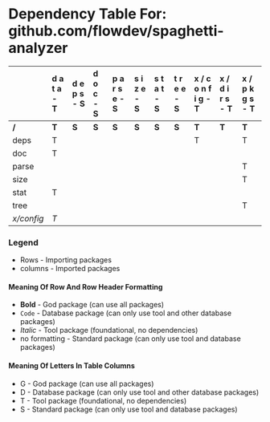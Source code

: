 # Dependency Table For: github.com/flowdev/spaghetti-analyzer

| | d a t a - T | d e p s - S | d o c - S | p a r s e - S | s i z e - S | s t a t - S | t r e e - S | x / c o n f i g - T | x / d i r s - T | x / p k g s - T |
| :- | :- | :- | :- | :- | :- | :- | :- | :- | :- | :- |
| **/** | **T** | **S** | **S** | **S** | **S** | **S** | **S** | **T** | **T** | **T** |
| deps | T | | | | | | | T | | T |
| doc | T | | | | | | | | | |
| parse | | | | | | | | | | T |
| size | | | | | | | | | | T |
| stat | T | | | | | | | | | |
| tree | | | | | | | | | | T |
| _x/config_ | _T_ | | | | | | | | | |

### Legend

* Rows - Importing packages
* columns - Imported packages


#### Meaning Of Row And Row Header Formatting

* **Bold** - God package (can use all packages)
* `Code` - Database package (can only use tool and other database packages)
* _Italic_ - Tool package (foundational, no dependencies)
* no formatting - Standard package (can only use tool and database packages)


#### Meaning Of Letters In Table Columns

* G - God package (can use all packages)
* D - Database package (can only use tool and other database packages)
* T - Tool package (foundational, no dependencies)
* S - Standard package (can only use tool and database packages)
